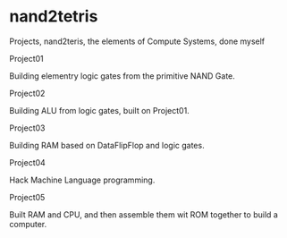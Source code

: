 # nand2tetris
Projects, nand2teris, the elements of Compute Systems, done myself

Project01

Building elementry logic gates from the primitive NAND Gate.


Project02

Building ALU from logic gates, built on Project01.


Project03

Building RAM based on DataFlipFlop and logic gates.


Project04

Hack Machine Language programming.

Project05

Built RAM and CPU, and then assemble them wit ROM together to build a computer.


